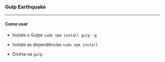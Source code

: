 ### Gulp Earthquake
---

#### Como usar

* Instale o Gulpe
`sudo npm install gulp -g`

* Instale as dependências
`sudo npm install`

* Divirta-se
`gulp`
